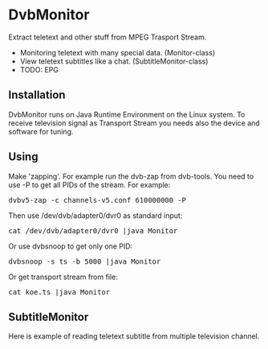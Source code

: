 # DvbMonitor

Extract teletext and other stuff from MPEG Trasport Stream.

- Monitoring teletext with many special data. (Monitor-class)
- View teletext subtitles like a chat. (SubtitleMonitor-class)
- TODO: EPG

## Installation

DvbMonitor runs on Java Runtime Environment on the Linux system. To receive television signal as Transport Stream you needs also the device and software for tuning.

## Using

Make 'zapping'. For example run the dvb-zap from dvb-tools. You need to use -P to get all PIDs of the stream. For example:

<pre>
dvbv5-zap -c channels-v5.conf 610000000 -P
</pre>

Then use /dev/dvb/adapter0/dvr0 as standard input:

<pre>
cat /dev/dvb/adapter0/dvr0 |java Monitor
</pre>

Or use dvbsnoop to get only one PID:

<pre>
dvbsnoop -s ts -b 5000 |java Monitor
</pre>

Or get transport stream from file:

<pre>
cat koe.ts |java Monitor
</pre>

## SubtitleMonitor

Here is example of reading teletext subtitle from multiple television channel.
